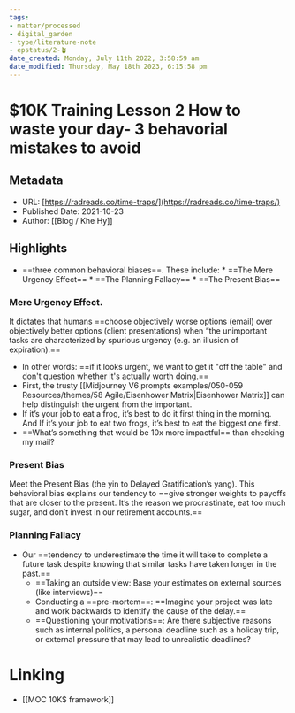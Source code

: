 ```yaml
---
tags: 
- matter/processed
- digital_garden
- type/literature-note
- epstatus/2-🪴
date_created: Monday, July 11th 2022, 3:58:59 am
date_modified: Thursday, May 18th 2023, 6:15:58 pm
---
```

# $10K Training Lesson 2 How to waste your day- 3 behavorial mistakes to avoid
## Metadata
* URL: [https://radreads.co/time-traps/](https://radreads.co/time-traps/)
* Published Date: 2021-10-23
* Author: [[Blog / Khe Hy]]

## Highlights
* ==three common behavioral biases==. These include: * ==The Mere Urgency Effect== * ==The Planning Fallacy== * ==The Present Bias==
### Mere Urgency Effect. 
It dictates that humans ==choose objectively worse options (email) over objectively better options (client presentations) when “the unimportant tasks are characterized by spurious urgency (e.g. an illusion of expiration).==
* In other words: ==if it looks urgent, we want to get it "off the table" and don't question whether it's actually worth doing.==
* First, the trusty [[Midjourney V6 prompts examples/050-059 Resources/themes/58 Agile/Eisenhower Matrix|Eisenhower Matrix]] can help distinguish the urgent from the important.
* If it’s your job to eat a frog, it’s best to do it first thing in the morning. And If it’s your job to eat two frogs, it’s best to eat the biggest one first.
* ==What’s something that would be 10x more impactful== than checking my mail?

### Present Bias
Meet the Present Bias (the yin to Delayed Gratification’s yang). This behavioral bias explains our tendency to ==give stronger weights to payoffs that are closer to the present. It’s the reason we procrastinate, eat too much sugar, and don’t invest in our retirement accounts.==

### Planning Fallacy
* Our ==tendency to underestimate the time it will take to complete a future task despite knowing that similar tasks have taken longer in the past.==
	* ==Taking an outside view: Base your estimates on external sources (like interviews)== 
	* Conducting a ==pre-mortem==: ==Imagine your project was late and work backwards to identify the cause of the delay.== 
	* ==Questioning your motivations==: Are there subjective reasons such as internal politics, a personal deadline such as a holiday trip, or external pressure that may lead to unrealistic deadlines?

# Linking
+ [[MOC 10K$ framework]]